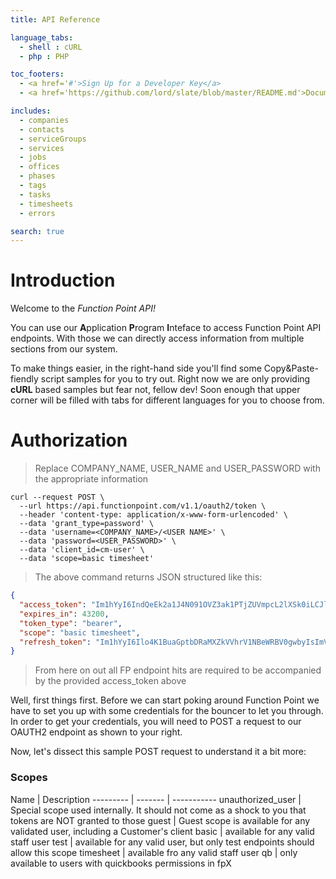 ```yaml
---
title: API Reference

language_tabs:
  - shell : cURL
  - php : PHP

toc_footers:
  - <a href='#'>Sign Up for a Developer Key</a>
  - <a href='https://github.com/lord/slate/blob/master/README.md'>Documentation Powered by Slate</a>

includes:
  - companies
  - contacts
  - serviceGroups
  - services
  - jobs
  - offices
  - phases
  - tags
  - tasks
  - timesheets
  - errors

search: true
---
```


# Introduction 

Welcome to the *Function Point API!* 

You can use our <b>A</b>pplication <b>P</b>rogram <b>I</b>nteface to access Function Point API endpoints. With those we can directly access information from multiple sections from our system.

To make things easier, in the right-hand side you'll find some Copy&Paste-fiendly script samples for you to try out. Right now we are only providing <b>cURL</b> based samples but fear not, fellow dev! Soon enough that upper corner will be filled with tabs for different languages for you to choose from. 

# Authorization 
  
> Replace COMPANY_NAME, USER_NAME and USER_PASSWORD with the appropriate information

```shell
curl --request POST \
  --url https://api.functionpoint.com/v1.1/oauth2/token \
  --header 'content-type: application/x-www-form-urlencoded' \
  --data 'grant_type=password' \
  --data 'username=<COMPANY_NAME>/<USER NAME>' \
  --data 'password=<USER_PASSWORD>' \
  --data 'client_id=cm-user' \
  --data 'scope=basic timesheet'
```

> The above command returns JSON structured like this:

```json
{
  "access_token": "Im1hYyI6IndQeEk2a1J4N091OVZ3ak1PTjZUVmpcL2lXSk0iLCJleHAiOjE0OTEyOTY1OTYsInNjcCI6ImJhc2ljIHRpbWVzaGVldCIsIngiOiJnVXJtIiwidiI6MSwidCI6MiwiY2lkIjoiY20tdXNlciIsImZjbCI6ODAwMjE3NCwiZmNvIjoyOQ",
  "expires_in": 43200,
  "token_type": "bearer",
  "scope": "basic timesheet",
  "refresh_token": "Im1hYyI6Ilo4K1BuaGptbDRaMXZkVVhrV1NBeWRBV0gwbyIsImV4cCI6MCwic2NwIjoiYmFzaWMgdGltZXNoZWV0IiwieCI6IjVRaGgiLCJ2IjoxLCJ0IjozLCJjaWQiOiJjbS11c2VyIiwiZmNsIjo4MDAyMTc0LCJmY28iOjI5"
}
```
> From here on out all FP endpoint hits are required to be accompanied by the provided access_token above 

Well, first things first. Before we can start poking around Function Point we have to set you up with some credentials for the bouncer to let you through. In order to get your credentials, you will need to POST a request to our OAUTH2 endpoint as shown to your right. 

Now, let's dissect this sample POST request to understand it a bit more:

### Scopes
Name | Description
--------- | ------- | -----------
unauthorized_user	| Special scope used internally. It should not come as a shock to you that tokens are NOT granted to those
guest	| Guest scope is available for any validated user, including a Customer's client
basic	| available for any valid staff user
test	| available for any valid user, but only test endpoints should allow this scope
timesheet	| available fro any valid staff user
qb	| only available to users with quickbooks permissions in fpX

